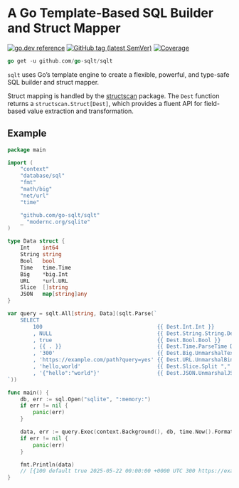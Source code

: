 # A Go Template-Based SQL Builder and Struct Mapper

[![go.dev reference](https://img.shields.io/badge/go.dev-reference-007d9c?logo=go&logoColor=white)](https://pkg.go.dev/github.com/go-sqlt/sqlt)
[![GitHub tag (latest SemVer)](https://img.shields.io/github/tag/go-sqlt/sqlt.svg?style=social)](https://github.com/go-sqlt/sqlt/tags)
[![Coverage](https://img.shields.io/badge/Coverage-66.1%25-yellow)](https://github.com/go-sqlt/sqlt/actions)

```go
go get -u github.com/go-sqlt/sqlt
```

`sqlt` uses Go’s template engine to create a flexible, powerful, and type-safe SQL builder and struct mapper.  

Struct mapping is handled by the [structscan](https://pkg.go.dev/github.com/go-sqlt/structscan) package. The `Dest` function returns a `structscan.Struct[Dest]`, which provides a fluent API for field-based value extraction and transformation.

## Example

```go
package main

import (
	"context"
	"database/sql"
	"fmt"
	"math/big"
	"net/url"
	"time"

	"github.com/go-sqlt/sqlt"
	_ "modernc.org/sqlite"
)

type Data struct {
	Int    int64
	String string
	Bool   bool
	Time   time.Time
	Big    *big.Int
	URL    *url.URL
	Slice  []string
	JSON   map[string]any
}

var query = sqlt.All[string, Data](sqlt.Parse(`
    SELECT
        100                                    {{ Dest.Int.Int }}
        , NULL                                 {{ Dest.String.String.Default "default" }}
        , true                                 {{ Dest.Bool.Bool }}
        , {{ . }}                              {{ Dest.Time.ParseTime DateOnly }}
        , '300'                                {{ Dest.Big.UnmarshalText }}
        , 'https://example.com/path?query=yes' {{ Dest.URL.UnmarshalBinary }}
        , 'hello,world'                        {{ Dest.Slice.Split "," }}
        , '{"hello":"world"}'                  {{ Dest.JSON.UnmarshalJSON }}
`))

func main() {
	db, err := sql.Open("sqlite", ":memory:")
	if err != nil {
		panic(err)
	}

	data, err := query.Exec(context.Background(), db, time.Now().Format(time.DateOnly))
	if err != nil {
		panic(err)
	}

	fmt.Println(data)
	// [{100 default true 2025-05-22 00:00:00 +0000 UTC 300 https://example.com/path?query=yes [hello world] map[hello:world]}]
}
```